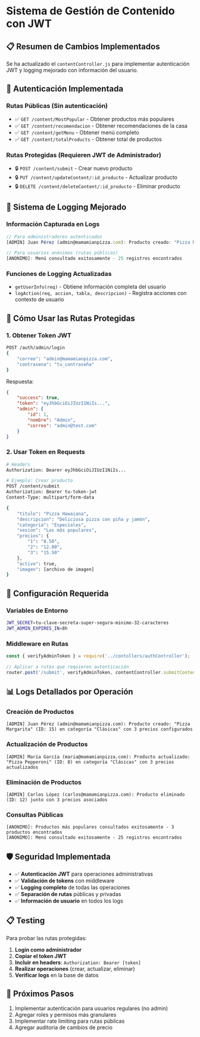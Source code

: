# Sistema de Gestión de Contenido con JWT

## 📋 Resumen de Cambios Implementados

Se ha actualizado el `contentController.js` para implementar autenticación JWT y logging mejorado con información del usuario.

## 🔐 Autenticación Implementada

### Rutas Públicas (Sin autenticación)
- ✅ `GET /content/MostPopular` - Obtener productos más populares
- ✅ `GET /content/recomendacion` - Obtener recomendaciones de la casa
- ✅ `GET /content/getMenu` - Obtener menú completo
- ✅ `GET /content/totalProducts` - Obtener total de productos

### Rutas Protegidas (Requieren JWT de Administrador)
- 🔒 `POST /content/submit` - Crear nuevo producto
- 🔒 `PUT /content/updateContent/:id_producto` - Actualizar producto
- 🔒 `DELETE /content/deleteContent/:id_producto` - Eliminar producto

## 📝 Sistema de Logging Mejorado

### Información Capturada en Logs
```javascript
// Para administradores autenticados
[ADMIN] Juan Pérez (admin@mamamianpizza.com): Producto creado: "Pizza Margarita" (ID: 15)

// Para usuarios anónimos (rutas públicas)
[ANONIMO]: Menú consultado exitosamente - 25 registros encontrados
```

### Funciones de Logging Actualizadas
- `getUserInfo(req)` - Obtiene información completa del usuario
- `logAction(req, accion, tabla, descripcion)` - Registra acciones con contexto de usuario

## 🚀 Cómo Usar las Rutas Protegidas

### 1. Obtener Token JWT
```bash
POST /auth/admin/login
{
    "correo": "admin@mamamianpizza.com",
    "contrasena": "tu_contraseña"
}
```

Respuesta:
```json
{
    "success": true,
    "token": "eyJhbGciOiJIUzI1NiIs...",
    "admin": {
        "id": 1,
        "nombre": "Admin",
        "correo": "admin@test.com"
    }
}
```

### 2. Usar Token en Requests
```bash
# Headers
Authorization: Bearer eyJhbGciOiJIUzI1NiIs...

# Ejemplo: Crear producto
POST /content/submit
Authorization: Bearer tu-token-jwt
Content-Type: multipart/form-data

{
    "titulo": "Pizza Hawaiana",
    "descripcion": "Deliciosa pizza con piña y jamón",
    "categoria": "Especiales",
    "sesion": "Las más populares",
    "precios": {
        "1": "8.50",
        "2": "12.00",
        "3": "15.50"
    },
    "activo": true,
    "imagen": [archivo de imagen]
}
```

## 🔧 Configuración Requerida

### Variables de Entorno
```bash
JWT_SECRET=tu-clave-secreta-super-segura-minimo-32-caracteres
JWT_ADMIN_EXPIRES_IN=8h
```

### Middleware en Rutas
```javascript
const { verifyAdminToken } = require('../contollers/authController');

// Aplicar a rutas que requieren autenticación
router.post('/submit', verifyAdminToken, contentController.submitContent);
```

## 📊 Logs Detallados por Operación

### Creación de Productos
```
[ADMIN] Juan Pérez (admin@mamamianpizza.com): Producto creado: "Pizza Margarita" (ID: 15) en categoría "Clásicas" con 3 precios configurados
```

### Actualización de Productos
```
[ADMIN] María García (maria@mamamianpizza.com): Producto actualizado: "Pizza Pepperoni" (ID: 8) en categoría "Clásicas" con 3 precios actualizados
```

### Eliminación de Productos
```
[ADMIN] Carlos López (carlos@mamamianpizza.com): Producto eliminado (ID: 12) junto con 3 precios asociados
```

### Consultas Públicas
```
[ANONIMO]: Productos más populares consultados exitosamente - 3 productos encontrados
[ANONIMO]: Menú consultado exitosamente - 25 registros encontrados
```

## 🛡️ Seguridad Implementada

- ✅ **Autenticación JWT** para operaciones administrativas
- ✅ **Validación de tokens** con middleware
- ✅ **Logging completo** de todas las operaciones
- ✅ **Separación de rutas** públicas y privadas
- ✅ **Información de usuario** en todos los logs

## 📋 Testing

Para probar las rutas protegidas:

1. **Login como administrador**
2. **Copiar el token JWT**
3. **Incluir en headers**: `Authorization: Bearer [token]`
4. **Realizar operaciones** (crear, actualizar, eliminar)
5. **Verificar logs** en la base de datos

## 🔄 Próximos Pasos

1. Implementar autenticación para usuarios regulares (no admin)
2. Agregar roles y permisos más granulares
3. Implementar rate limiting para rutas públicas
4. Agregar auditoría de cambios de precio
